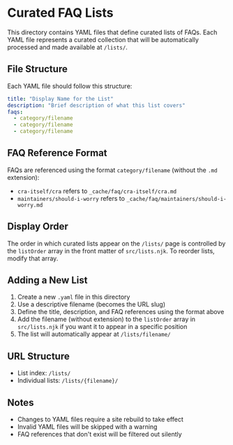 # Curated FAQ Lists

This directory contains YAML files that define curated lists of FAQs. Each YAML file represents a curated collection that will be automatically processed and made available at `/lists/`.

## File Structure

Each YAML file should follow this structure:

```yaml
title: "Display Name for the List"
description: "Brief description of what this list covers"
faqs:
  - category/filename
  - category/filename
  - category/filename
```

## FAQ Reference Format

FAQs are referenced using the format `category/filename` (without the `.md` extension):
- `cra-itself/cra` refers to `_cache/faq/cra-itself/cra.md`
- `maintainers/should-i-worry` refers to `_cache/faq/maintainers/should-i-worry.md`

## Display Order

The order in which curated lists appear on the `/lists/` page is controlled by the `listOrder` array in the front matter of `src/lists.njk`. To reorder lists, modify that array.

## Adding a New List

1. Create a new `.yaml` file in this directory
2. Use a descriptive filename (becomes the URL slug)
3. Define the title, description, and FAQ references using the format above
4. Add the filename (without extension) to the `listOrder` array in `src/lists.njk` if you want it to appear in a specific position
5. The list will automatically appear at `/lists/filename/`

## URL Structure

- List index: `/lists/`
- Individual lists: `/lists/{filename}/`

## Notes

- Changes to YAML files require a site rebuild to take effect
- Invalid YAML files will be skipped with a warning
- FAQ references that don't exist will be filtered out silently